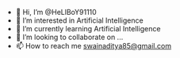 - 👋 Hi, I’m @HeLlBoY91110
- 👀 I’m interested in Artificial Intelligence
- 🌱 I’m currently learning Artificial Intelligence
- 💞️ I’m looking to collaborate on ...
- 📫 How to reach me swainaditya85@gmail.com

<!---
HeLlBoY91110/HeLlBoY91110 is a ✨ special ✨ repository because its `README.md` (this file) appears on your GitHub profile.
You can click the Preview link to take a look at your changes.
--->
